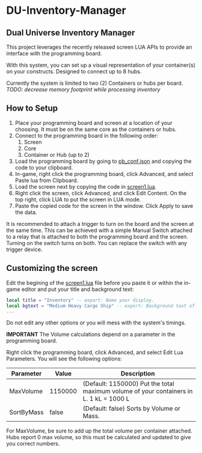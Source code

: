 # DU-Inventory-Manager
## Dual Universe Inventory Manager

This project leverages the recently released screen LUA APIs to provide an interface with the programming board.

With this system, you can set up a visual representation of your container(s) on your constructs. Designed to connect up to 8 hubs.

Currently the system is limited to two (2) Containers or hubs per board.
*TODO: decrease memory footprint while processing inventory*

## How to Setup
1. Place your programming board and screen at a location of your choosing. It must be on the same core as the containers or hubs.
2. Connect to the programming board in the following order:
    1. Screen
    2. Core
    3. Container or Hub (up to 2)
3. Load the programming board by going to [pb_conf.json](conf/pb_conf.json) and copying the code to your clipboard.
4. In-game, right click the programming board, click Advanced, and select Paste lua from Clipboard.
5. Load the screen next by copying the code in [screen1.lua](src/screen1.lua).
6. Right click the screen, click Advanced, and click Edit Content. On the top right, click LUA to put the screen in LUA mode.
7. Paste the copied code for the screen in the window. Click Apply to save the data.

It is recommended to attach a trigger to turn on the board and the screen at the same time. This can be achieved with a simple Manual Switch attached to a relay that is attached to both the programming board and the screen. Turning on the switch turns on both. You can replace the switch with any trigger device.

## Customizing the screen
Edit the begining of the [screen1.lua](src/screen1.lua) file before you paste it or within the in-game editor and put your title and background text:

```lua
local title = "Inventory" -- export: Name your display.
local bgtext = "Medium Heavy Cargo Ship" -- export: Background text of your choice.
...
```

Do not edit any other options or you will mess with the system's timings.

**IMPORTANT** The Volume calculations depend on a parameter in the programming board.

Right click the programming board, click Advanced, and select Edit Lua Parameters. You will see the following options:


|Parameter|Value|Description|
|---|---|---|
|MaxVolume|1150000|(Default: 1150000) Put the total maximum volume of your containers in L. 1 kL = 1000 L|
|SortByMass|false|(Default: false) Sorts by Volume or Mass.|

For MaxVolume, be sure to add up the total volume per container attached. Hubs report 0 max volume, so this must be calculated and updated to give you correct numbers.
